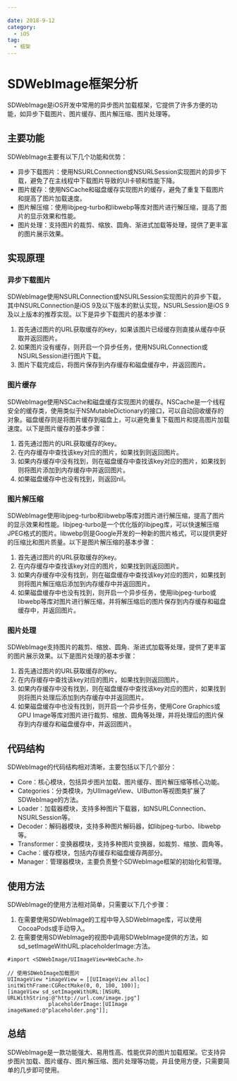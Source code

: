 ```yaml
---
 
date: 2018-9-12
category:
  - iOS
tag:
  - 框架
---
```


# SDWebImage框架分析

SDWebImage是iOS开发中常用的异步图片加载框架，它提供了许多方便的功能，如异步下载图片、图片缓存、图片解压缩、图片处理等。


## 主要功能

SDWebImage主要有以下几个功能和优势：

- 异步下载图片：使用NSURLConnection或NSURLSession实现图片的异步下载，避免了在主线程中下载图片导致的UI卡顿和性能下降。
- 图片缓存：使用NSCache和磁盘缓存实现图片的缓存，避免了重复下载图片和提高了图片加载速度。
- 图片解压缩：使用libjpeg-turbo和libwebp等库对图片进行解压缩，提高了图片的显示效果和性能。
- 图片处理：支持图片的裁剪、缩放、圆角、渐进式加载等处理，提供了更丰富的图片展示效果。

## 实现原理

### 异步下载图片
SDWebImage使用NSURLConnection或NSURLSession实现图片的异步下载，其中NSURLConnection是iOS 9及以下版本的默认实现，NSURLSession是iOS 9及以上版本的推荐实现。以下是异步下载图片的基本步骤：

1. 首先通过图片的URL获取缓存的key，如果该图片已经缓存则直接从缓存中获取并返回图片。
2. 如果图片没有缓存，则开启一个异步任务，使用NSURLConnection或NSURLSession进行图片下载。
3. 图片下载完成后，将图片保存到内存缓存和磁盘缓存中，并返回图片。

### 图片缓存
SDWebImage使用NSCache和磁盘缓存实现图片的缓存。NSCache是一个线程安全的缓存类，使用类似于NSMutableDictionary的接口，可以自动回收缓存的对象。磁盘缓存则是将图片缓存到磁盘上，可以避免重复下载图片和提高图片加载速度。以下是图片缓存的基本步骤：

1. 首先通过图片的URL获取缓存的key。
2. 在内存缓存中查找该key对应的图片，如果找到则返回图片。
3. 如果内存缓存中没有找到，则在磁盘缓存中查找该key对应的图片，如果找到则将图片添加到内存缓存中并返回图片。
4. 如果磁盘缓存中也没有找到，则返回nil。

### 图片解压缩
SDWebImage使用libjpeg-turbo和libwebp等库对图片进行解压缩，提高了图片的显示效果和性能。libjpeg-turbo是一个优化版的libjpeg库，可以快速解压缩JPEG格式的图片。libwebp则是Google开发的一种新的图片格式，可以提供更好的压缩比和图片质量。以下是图片解压缩的基本步骤：

1. 首先通过图片的URL获取缓存的key。
2. 在内存缓存中查找该key对应的图片，如果找到则返回图片。
3. 如果内存缓存中没有找到，则在磁盘缓存中查找该key对应的图片，如果找到则将图片解压缩后添加到内存缓存中并返回图片。
4. 如果磁盘缓存中也没有找到，则开启一个异步任务，使用libjpeg-turbo或libwebp等库对图片进行解压缩，并将解压缩后的图片保存到内存缓存和磁盘缓存中，并返回图片。

### 图片处理
SDWebImage支持图片的裁剪、缩放、圆角、渐进式加载等处理，提供了更丰富的图片展示效果。以下是图片处理的基本步骤：

1. 首先通过图片的URL获取缓存的key。
2. 在内存缓存中查找该key对应的图片，如果找到则返回图片。
3. 如果内存缓存中没有找到，则在磁盘缓存中查找该key对应的图片，如果找到则将图片处理后添加到内存缓存中并返回图片。
4. 如果磁盘缓存中也没有找到，则开启一个异步任务，使用Core Graphics或GPU Image等库对图片进行裁剪、缩放、圆角等处理，并将处理后的图片保存到内存缓存和磁盘缓存中，并返回图片。

## 代码结构

SDWebImage的代码结构相对清晰，主要包括以下几个部分：

- Core：核心模块，包括异步图片加载、图片缓存、图片解压缩等核心功能。
- Categories：分类模块，为UIImageView、UIButton等视图类扩展了SDWebImage的方法。
- Loader：加载器模块，支持多种图片下载器，如NSURLConnection、NSURLSession等。
- Decoder：解码器模块，支持多种图片解码器，如libjpeg-turbo、libwebp等。
- Transformer：变换器模块，支持多种图片变换器，如裁剪、缩放、圆角等。
- Cache：缓存模块，包括内存缓存和磁盘缓存两部分。
- Manager：管理器模块，主要负责整个SDWebImage框架的初始化和管理。

## 使用方法
SDWebImage的使用方法相对简单，只需要以下几个步骤：

1. 在需要使用SDWebImage的工程中导入SDWebImage库，可以使用CocoaPods或手动导入。
2. 在需要使用SDWebImage的视图中调用SDWebImage提供的方法，如sd_setImageWithURL:placeholderImage:方法。
``` objc
#import <SDWebImage/UIImageView+WebCache.h>

// 使用SDWebImage加载图片
UIImageView *imageView = [[UIImageView alloc] initWithFrame:CGRectMake(0, 0, 100, 100)];
[imageView sd_setImageWithURL:[NSURL URLWithString:@"http://url.com/image.jpg"]
             placeholderImage:[UIImage imageNamed:@"placeholder.png"]];
```             

## 总结

SDWebImage是一款功能强大、易用性高、性能优异的图片加载框架。它支持异步图片加载、图片缓存、图片解压缩、图片处理等功能，并且使用方便，只需要简单的几步即可使用。